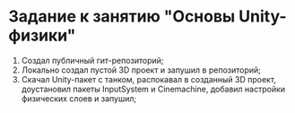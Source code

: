 # Задание к занятию "Основы Unity-физики"
1. Создал публичный гит-репозиторий;
2. Локально создал пустой 3D проект и запушил в репозиторий;
3. Скачал Unity-пакет с танком, распокавал в созданный 3D проект, доустановил пакеты InputSystem и Cinemachine, добавил настройки физических слоев и запушил;
